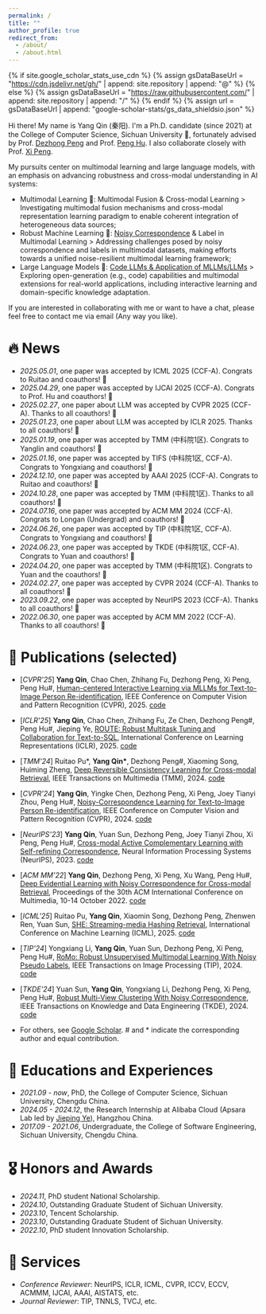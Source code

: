 ```yaml
---
permalink: /
title: "" 
author_profile: true
redirect_from: 
  - /about/
  - /about.html
---
```


{% if site.google_scholar_stats_use_cdn %}
{% assign gsDataBaseUrl = "https://cdn.jsdelivr.net/gh/" | append: site.repository | append: "@" %}
{% else %}
{% assign gsDataBaseUrl = "https://raw.githubusercontent.com/" | append: site.repository | append: "/" %}
{% endif %}
{% assign url = gsDataBaseUrl | append: "google-scholar-stats/gs_data_shieldsio.json" %}

<span class='anchor' id='about-me'></span>

Hi there! My name is Yang Qin (秦阳). I'm a Ph.D. candidate (since 2021) at the College of Computer Science, Sichuan University 🏫, fortunately advised by Prof. [Dezhong Peng](https://cs.scu.edu.cn/info/1182/7307.htm) and Prof. [Peng Hu](https://penghu-cs.github.io/). I also collaborate closely with Prof. [Xi Peng](https://pengxi.me/).

My pursuits center on multimodal learning and large language models, with an emphasis on advancing robustness and cross-modal understanding in AI systems:

- Multimodal Learning 🎑: Multimodal Fusion & Cross-modal Learning > Investigating multimodal fusion mechanisms and cross-modal representation learning paradigm to enable coherent integration of heterogeneous data sources;
- Robust Machine Learning 🤖: [Noisy Correspondence](https://github.com/QinYang79/Noisy-Correspondence-Summary) & Label in Multimodal Learning > Addressing challenges posed by noisy correspondence and labels in multimodal datasets, making efforts towards a unified noise-resilient multimodal learning framework;
- Large Language Models 🌟: [Code LLMs  & Application of MLLMs/LLMs](https://qinyang-cs.github.io/projects/LLMs) > Exploring open-generation (e.g., code) capabilities and multimodal extensions for real-world applications, including interactive learning and domain-specific knowledge adaptation.

If you are interested in collaborating with me or want to have a chat, please feel free to contact me via email (Any way you like).

# 🔥 News

- *2025.05.01*, one paper was accepted by ICML 2025 (CCF-A). Congrats to Ruitao and coauthors! 🎉 
- *2025.04.29*, one paper was accepted by IJCAI 2025 (CCF-A). Congrats to Prof. Hu and coauthors! 🎉 
- *2025.02.27*, one paper about LLM was accepted by CVPR 2025 (CCF-A). Thanks to all coauthors! 🎉 
- *2025.01.23*, one paper about LLM was accepted by ICLR 2025. Thanks to all coauthors! 🎉 
- *2025.01.19*, one paper was accepted by TMM (中科院1区). Congrats to Yanglin and coauthors! 🎉
- *2025.01.16*, one paper was accepted by TIFS (中科院1区, CCF-A). Congrats to Yongxiang and coauthors! 🎉
- *2024.12.10*, one paper was accepted by AAAI 2025 (CCF-A). Congrats to Ruitao and coauthors! 🎉
- *2024.10.28*, one paper was accepted by TMM (中科院1区). Thanks to all coauthors! 🎉
- *2024.07.16*, one paper was accepted by ACM MM 2024 (CCF-A). Congrats to Longan (Undergrad) and coauthors! 🎉
- *2024.06.26*, one paper was accepted by TIP  (中科院1区, CCF-A). Congrats to Yongxiang and coauthors! 🎉
- *2024.06.23*, one paper was accepted by TKDE (中科院1区, CCF-A). Congrats to Yuan and coauthors! 🎉
- *2024.04.20*, one paper was accepted by TMM (中科院1区). Congrats to Yuan and the coauthors! 🎉
- *2024.02.27*, one paper was accepted by CVPR 2024 (CCF-A). Thanks to all coauthors! 🎉 
- *2023.09.22*, one paper was accepted by NeurIPS 2023 (CCF-A). Thanks to all coauthors! 🎉 
- *2022.06.30*, one paper was accepted by ACM MM 2022 (CCF-A). Thanks to all coauthors! 🎉


# 📝 Publications (selected)
- [*CVPR'25*] **Yang Qin**, Chao Chen, Zhihang Fu, Dezhong Peng, Xi Peng, Peng Hu#, [Human-centered Interactive Learning via MLLMs for Text-to-Image Person Re-identification](https://github.com/QinYang79/ICL/blob/main/ICL_paper.pdf), IEEE Conference on Computer Vision and Pattern Recognition (CVPR), 2025. [code](https://github.com/QinYang79/ICL)
- [*ICLR'25*] **Yang Qin**, Chao Chen, Zhihang Fu, Ze Chen, Dezhong Peng#, Peng Hu#, Jieping Ye, [ROUTE: Robust Multitask Tuning and Collaboration for Text-to-SQL](https://openreview.net/pdf?id=BAglD6NGy0), International Conference on Learning Representations (ICLR), 2025. [code](https://github.com/alibaba/Route)
- [*TMM'24*] Ruitao Pu*, **Yang Qin\***, Dezhong Peng#, Xiaoming Song, Huiming Zheng, [Deep Reversible Consistency Learning for Cross-modal Retrieval](https://arxiv.org/pdf/2501.05686), IEEE Transactions on Multimedia (TMM), 2024. [code](https://github.com/perquisite/DRCL)
- [*CVPR'24*] **Yang Qin**, Yingke Chen, Dezhong Peng, Xi Peng, Joey Tianyi Zhou, Peng Hu#, [Noisy-Correspondence Learning for Text-to-Image Person Re-identification](https://arxiv.org/pdf/2308.09911.pdf), IEEE Conference on Computer Vision and Pattern Recognition (CVPR), 2024.  [code](https://github.com/QinYang79/RDE)
- [*NeurIPS'23*] **Yang Qin**, Yuan Sun, Dezhong Peng, Joey Tianyi Zhou, Xi Peng, Peng Hu#, [Cross-modal Active Complementary Learning with Self-refining Correspondence](https://openreview.net/pdf?id=UBBeUjTja8), Neural Information Processing Systems (NeurIPS), 2023.  [code](https://github.com/QinYang79/CRCL)
- [*ACM MM'22*] **Yang Qin**, Dezhong Peng, Xi Peng, Xu Wang, Peng Hu#, [Deep Evidential Learning with Noisy Correspondence for Cross-modal Retrieval](https://drive.google.com/file/d/1YVXD2ki5txBY6khG62EHwCi6cnQVRE4I/view), Proceedings of the 30th ACM International Conference on Multimedia, 10-14 October 2022. [code](https://github.com/QinYang79/DECL)


- [*ICML'25*] Ruitao Pu, **Yang Qin**, Xiaomin Song, Dezhong Peng, Zhenwen Ren, Yuan Sun, [SHE: Streaming-media Hashing Retrieval](), International Conference on Machine Learning (ICML), 2025. [code]()
- [*TIP'24*] Yongxiang Li, **Yang Qin**, Yuan Sun, Dezhong Peng, Xi Peng, Peng Hu#, [RoMo: Robust Unsupervised Multimodal Learning With Noisy Pseudo Labels](https://ieeexplore.ieee.org/abstract/document/10653726), IEEE Transactions on Image Processing (TIP), 2024. [code](https://github.com/sunyuan-cs/2024-TKDE-RMCNC)
- [*TKDE'24*] Yuan Sun, **Yang Qin**, Yongxiang Li, Dezhong Peng, Xi Peng, Peng Hu#, [Robust Multi-View Clustering With Noisy Correspondence](https://ieeexplore.ieee.org/abstract/document/10595464), IEEE Transactions on Knowledge and Data Engineering (TKDE), 2024. [code](https://github.com/sunyuan-cs/2024-TKDE-RMCNC)



- For others, see [Google Scholar](https://scholar.google.com/citations?user=Ci4FBHoAAAAJ&hl=zh-CN&authuser=1). # and * indicate the corresponding author and equal contribution.

# 📖 Educations and Experiences

- *2021.09 -  now*, PhD, the College of Computer Science, Sichuan University, Chengdu China.
- *2024.05 -  2024.12*, the Research Internship at Alibaba Cloud (Apsara Lab led by [Jieping Ye](https://scholar.google.com/citations?hl=zh-CN&authuser=1&user=T9AzhwcAAAAJ)), Hangzhou China.
- *2017.09 - 2021.06*, Undergraduate,  the College of Software Engineering, Sichuan University, Chengdu China.

# 🎖 Honors and Awards
- *2024.11*, PhD student National Scholarship.
- *2024.10*, Outstanding Graduate Student of Sichuan University.
- *2023.10*, Tencent Scholarship.
- *2023.10*, Outstanding Graduate Student of Sichuan University.
- *2022.10*, PhD student Innovation Scholarship.

# 🙋 Services 
- *Conference Reviewer*: NeurIPS, ICLR, ICML, CVPR, ICCV, ECCV, ACMMM, IJCAI, AAAI, AISTATS, etc.
- *Journal Reviewer*: TIP, TNNLS, TVCJ, etc.
